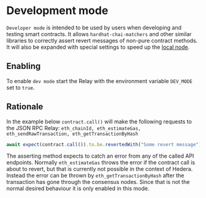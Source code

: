 # Development mode

`Developer mode` is intended to be used by users when developing and testing smart contracts. It allows `hardhat-chai-matchers` and other similar libraries to correctly assert revert messages of non-pure contract methods. It will also be expanded with special settings to speed up the [local node](https://github.com/hashgraph/hedera-local-node).

## Enabling

To enable `dev mode` start the Relay with the environment variable `DEV_MODE` set to `true`.

## Rationale

In the example below `contract.call()` will make the following requests to the JSON RPC Relay: `eth_chainId, eth_estimateGas, eth_sendRawTransaction, eth_getTransactionByHash`

```typescript
await expect(contract.call()).to.be.revertedWith("Some revert message");
```

The asserting method expects to catch an error from any of the called API endpoints. Normally `eth_estimateGas` throws the error if the contract call is about to revert, but that is currently not possible in the context of Hedera. Instead the error can be thrown by `eth_getTransactionByHash` after the transaction has gone through the consensus nodes.
Since that is not the normal desired behaviour it is only enabled in this mode.
